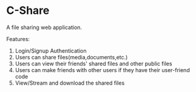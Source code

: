 # C-Share

A file sharing web application.

Features:

1. Login/Signup Authentication
2. Users can share files(media,documents,etc.)
3. Users can view their friends' shared files and other public files
4. Users can make friends with other users if they have their user-friend code
5. View/Stream and download the shared files
